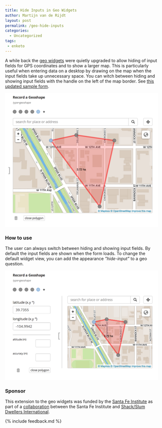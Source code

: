 ```yaml
---
title: Hide Inputs in Geo Widgets
author: Martijn van de Rijdt
layout: post
permalink: /geo-hide-inputs
categories:
  - Uncategorized
tags:
 - enketo
---
```


A while back the [geo widgets](/geo) were quietly upgraded to allow hiding of input fields for GPS coordinates and to show a larger map. This is particularly useful when entering data on a desktop by drawing on the map when the input fields take up unnecessary space. You can witch between hiding and showing input fields with the handle on the left of the map border. See [this updated sample form](https://geo.enketo.org/webform).

[![Screenshot Geoshape Widget with hidden inputs](../files/2014/09/inputs-hidden.png "Screenshot of Geoshape Widget with hidden inputs")](https://geo.enketo.org/webform)

### How to use

The user can always switch between hiding and showing input fields. By default the input fields are shown when the form loads. To change the default widget view, you can add the appearance _"hide-input"_ to a geo question. 

[![Screenshot of Geoshape Widget with shown inputs](../files/2014/09/inputs-shown.png "Screenshot of Geoshape Widget with inputs shown")](https://geo.enketo.org/webform)

### Sponsor

This extension to the geo widgets was funded by the [Santa Fe Institute](http://www.santafe.edu) as part of a [collaboration](http://www.santafe.edu/news/item/gates-slums-announce/) between the Santa Fe Institute and [Shack/Slum Dwellers International](http://www.sdinet.org/). 

{% include feedback.md %}
